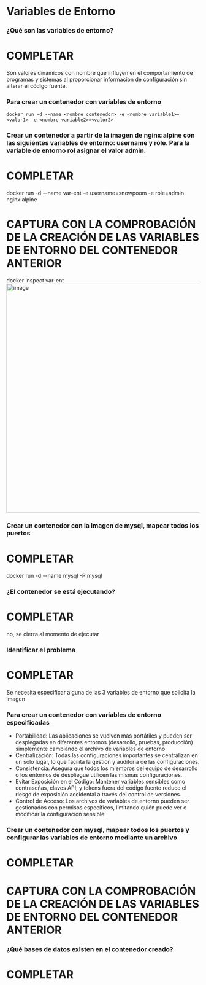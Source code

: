 # Variables de Entorno
### ¿Qué son las variables de entorno?
# COMPLETAR
Son valores dinámicos con nombre que influyen en el comportamiento de programas y sistemas al proporcionar información de configuración sin alterar el código fuente. 
### Para crear un contenedor con variables de entorno

```
docker run -d --name <nombre contenedor> -e <nombre variable1>=<valor1> -e <nombre variable2>=<valor2>
```

### Crear un contenedor a partir de la imagen de nginx:alpine con las siguientes variables de entorno: username y role. Para la variable de entorno rol asignar el valor admin.
# COMPLETAR
docker run -d --name var-ent -e username=snowpoom -e role=admin nginx:alpine

# CAPTURA CON LA COMPROBACIÓN DE LA CREACIÓN DE LAS VARIABLES DE ENTORNO DEL CONTENEDOR ANTERIOR
docker inspect var-ent
<img width="1100" height="597" alt="image" src="https://github.com/user-attachments/assets/7f3dc0a8-ac7c-4957-9add-9340fb1fdf43" />

### Crear un contenedor con la imagen de mysql, mapear todos los puertos
# COMPLETAR
docker run -d --name mysql -P mysql
### ¿El contenedor se está ejecutando?
# COMPLETAR
no, se cierra al momento de ejecutar
### Identificar el problema
# COMPLETAR
Se necesita especificar alguna de las 3 variables de entorno que solicita la imagen
### Para crear un contenedor con variables de entorno especificadas
- Portabilidad: Las aplicaciones se vuelven más portátiles y pueden ser desplegadas en diferentes entornos (desarrollo, pruebas, producción) simplemente cambiando el archivo de variables de entorno.
- Centralización: Todas las configuraciones importantes se centralizan en un solo lugar, lo que facilita la gestión y auditoría de las configuraciones.
- Consistencia: Asegura que todos los miembros del equipo de desarrollo o los entornos de despliegue utilicen las mismas configuraciones.
- Evitar Exposición en el Código: Mantener variables sensibles como contraseñas, claves API, y tokens fuera del código fuente reduce el riesgo de exposición accidental a través del control de versiones.
- Control de Acceso: Los archivos de variables de entorno pueden ser gestionados con permisos específicos, limitando quién puede ver o modificar la configuración sensible.

### Crear un contenedor con mysql, mapear todos los puertos y configurar las variables de entorno mediante un archivo
# COMPLETAR

# CAPTURA CON LA COMPROBACIÓN DE LA CREACIÓN DE LAS VARIABLES DE ENTORNO DEL CONTENEDOR ANTERIOR 

### ¿Qué bases de datos existen en el contenedor creado?
# COMPLETAR
